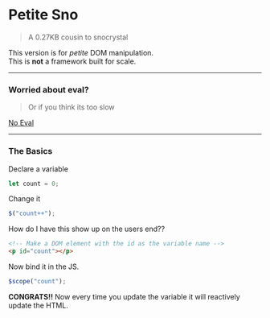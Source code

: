# Petite Sno

> A 0.27KB cousin to snocrystal

This version is for _petite_ DOM manipulation.<br/>
This is __not__ a framework built for scale.

---

### Worried about eval?

> Or if you think its too slow

[No Eval](https://github.com/snojs/petite-sno/tree/main/noeval)

---

### The Basics

Declare a variable

```js
let count = 0;
```

Change it

```js
$("count++");
```

How do I have this show up on the users end??

```html
<!-- Make a DOM element with the id as the variable name -->
<p id="count"></p>
```

Now bind it in the JS.

```js
$scope("count");
```

__CONGRATS!!__ Now every time you update the variable it will reactively update the HTML.
